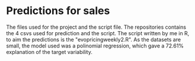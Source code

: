 # Predictions for sales
The files used for the project and the script file.
The repositories contains the 4 csvs used for prediction and the script.
The script written by me in R, to aim the predictions is the "evopricingweekly2.R".
As the datasets are small, the model used was a polinomial regression, which gave a 72.61% explanation of the target variability.

